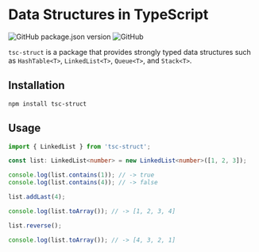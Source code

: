 # Data Structures in TypeScript

![GitHub package.json version](https://img.shields.io/github/package-json/v/rorazliev/tsc-struct?color=informational) ![GitHub](https://img.shields.io/github/license/rorazliev/tsc-struct?color=informational)

`tsc-struct` is a package that provides strongly typed data structures such as `HashTable<T>`, `LinkedList<T>`, `Queue<T>`, and `Stack<T>`.

## Installation

```
npm install tsc-struct
```

## Usage

```typescript
import { LinkedList } from 'tsc-struct';

const list: LinkedList<number> = new LinkedList<number>([1, 2, 3]);

console.log(list.contains(1)); // -> true
console.log(list.contains(4)); // -> false

list.addLast(4);

console.log(list.toArray()); // -> [1, 2, 3, 4]

list.reverse();

console.log(list.toArray()); // -> [4, 3, 2, 1]
```
